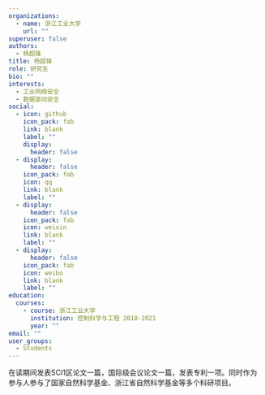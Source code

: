 ```yaml
---
organizations:
  - name: 浙江工业大学
    url: ""
superuser: false
authors:
  - 杨超锋
title: 杨超锋
role: 研究生
bio: ""
interests:
  - 工业网络安全
  - 数据驱动安全
social:
  - icon: github
    icon_pack: fab
    link: blank
    label: ""
    display:
      header: false
  - display:
      header: false
    icon_pack: fab
    icon: qq
    link: blank
    label: ""
  - display:
      header: false
    icon_pack: fab
    icon: weixin
    link: blank
    label: ""
  - display:
      header: false
    icon_pack: fab
    icon: weibo
    link: blank
    label: ""
education:
  courses:
    - course: 浙江工业大学
      institution: 控制科学与工程 2018-2021
      year: ""
email: ""
user_groups:
  - Students
---
```

在读期间发表SCI1区论文一篇，国际级会议论文一篇，发表专利一项。同时作为参与人参与了国家自然科学基金、浙江省自然科学基金等多个科研项目。